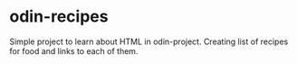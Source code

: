 # odin-recipes

Simple project to learn about HTML in odin-project.
Creating list of recipes for food and links to each of them.